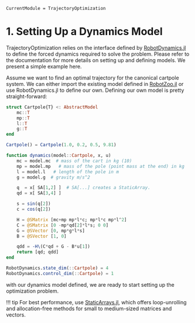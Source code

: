 ```@meta
CurrentModule = TrajectoryOptimization
```

# 1. Setting Up a Dynamics Model
TrajectoryOptimization relies on the interface defined by [RobotDynamics.jl](https://github.com/RoboticExplorationLab/RobotDynamics.jl) to define the forced dynamics required to solve
the problem. Please refer to the documentation for more details on setting up and defining
models. We present a simple example here.

Assume we want to find an optimal trajectory for the canonical cartpole system. We can either
import the existing model defined in [RobotZoo.jl](https://github.com/bjack205/RobotZoo.jl) or
use RobotDynamics.jl to define our own. Defining our own model is pretty straight-forward:

```julia
struct Cartpole{T} <: AbstractModel
    mc::T
    mp::T
    l::T
    g::T
end

Cartpole() = Cartpole(1.0, 0.2, 0.5, 9.81)

function dynamics(model::Cartpole, x, u)
    mc = model.mc  # mass of the cart in kg (10)
    mp = model.mp   # mass of the pole (point mass at the end) in kg
    l = model.l   # length of the pole in m
    g = model.g  # gravity m/s^2

    q  = x[ SA[1,2] ]  # SA[...] creates a StaticArray.
    qd = x[ SA[3,4] ]

    s = sin(q[2])
    c = cos(q[2])

    H = @SMatrix [mc+mp mp*l*c; mp*l*c mp*l^2]
    C = @SMatrix [0 -mp*qd[2]*l*s; 0 0]
    G = @SVector [0, mp*g*l*s]
    B = @SVector [1, 0]

    qdd = -H\(C*qd + G - B*u[1])
    return [qd; qdd]
end

RobotDynamics.state_dim(::Cartpole) = 4
RobotDynamics.control_dim(::Cartpole) = 1
```

with our dynamics model defined, we are ready to start setting up the optimization problem.

!!! tip
    For best performance, use [StaticArrays.jl](https://github.com/JuliaArrays/StaticArrays.jl), which offers loop-unrolling and allocation-free methods for 
    small to medium-sized matrices and vectors.

